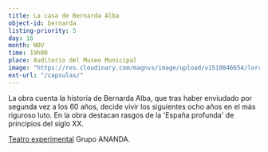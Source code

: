 ```yaml
---
title: La casa de Bernarda Alba
object-id: bernarda
listing-priority: 5
day: 16
month: NOV
time: 19h00
place: Auditorio del Museo Municipal
image: "https://res.cloudinary.com/magnvs/image/upload/v1510846654/lorca_yveha1.jpg"
ext-url: "/capsulas/"
---
```


La obra cuenta la historia de Bernarda Alba, que tras haber enviudado por segunda vez a los 60 años, decide vivir los siguientes ocho años en el más riguroso luto. En la obra destacan rasgos de la 'España profunda' de principios del siglo XX.

<u>Teatro experimental</u> Grupo ANANDA.
